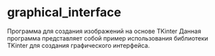 # graphical_interface
Программа для создания изображений на основе TKinter
Данная программа представляет собой пример использования библиотеки TKinter для создания графического интерфейса.
